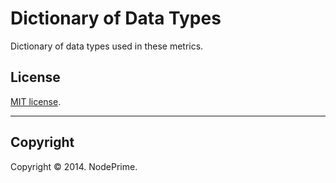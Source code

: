 Dictionary of Data Types
===

Dictionary of data types used in these metrics.


## License

[MIT license](http://opensource.org/licenses/MIT). 


---
## Copyright

Copyright &copy; 2014. NodePrime.

